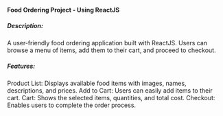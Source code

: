 **Food Ordering Project - Using ReactJS**

##### Description:

A user-friendly food ordering application built with ReactJS. Users can browse a menu of items, add them to their cart, and proceed to checkout.

##### Features:

Product List: Displays available food items with images, names, descriptions, and prices.
Add to Cart: Users can easily add items to their cart.
Cart: Shows the selected items, quantities, and total cost.
Checkout: Enables users to complete the order process.

